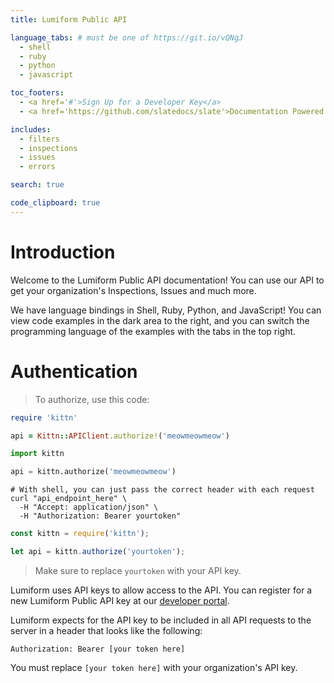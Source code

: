 ```yaml
---
title: Lumiform Public API

language_tabs: # must be one of https://git.io/vQNgJ
  - shell
  - ruby
  - python
  - javascript

toc_footers:
  - <a href='#'>Sign Up for a Developer Key</a>
  - <a href='https://github.com/slatedocs/slate'>Documentation Powered by Slate</a>

includes:
  - filters
  - inspections 
  - issues
  - errors

search: true

code_clipboard: true
---
```


# Introduction

Welcome to the Lumiform Public API documentation! You can use our API to get your organization's Inspections, Issues and much more.

We have language bindings in Shell, Ruby, Python, and JavaScript! You can view code examples in the dark area to the right, and you can switch the programming language of the examples with the tabs in the top right.

# Authentication

> To authorize, use this code:

```ruby
require 'kittn'

api = Kittn::APIClient.authorize!('meowmeowmeow')
```

```python
import kittn

api = kittn.authorize('meowmeowmeow')
```

```shell
# With shell, you can just pass the correct header with each request
curl "api_endpoint_here" \
  -H "Accept: application/json" \
  -H "Authorization: Bearer yourtoken"
```

```javascript
const kittn = require('kittn');

let api = kittn.authorize('yourtoken');
```

> Make sure to replace `yourtoken` with your API key.

Lumiform uses API keys to allow access to the API. You can register for a new Lumiform Public API key at our [developer portal](http://example.com/developers).

Lumiform expects for the API key to be included in all API requests to the server in a header that looks like the following:

`Authorization: Bearer [your token here]`

<aside class="notice">
You must replace <code>[your token here]</code> with your organization's API key.
</aside>
